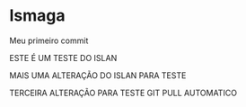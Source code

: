 # Ismaga


Meu primeiro commit

ESTE É UM TESTE DO ISLAN     


MAIS UMA ALTERAÇÃO DO ISLAN PARA TESTE  

TERCEIRA ALTERAÇÃO PARA TESTE GIT PULL AUTOMATICO
